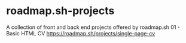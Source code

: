 # roadmap.sh-projects
A collection of front and back end projects offered by roadmap.sh
01 - Basic HTML CV
https://roadmap.sh/projects/single-page-cv